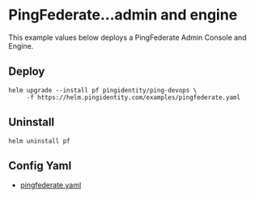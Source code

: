 # PingFederate...admin and engine

This example values below deploys a PingFederate Admin Console and Engine.

## Deploy

```shell
helm upgrade --install pf pingidentity/ping-devops \
     -f https://helm.pingidentity.com/examples/pingfederate.yaml
```

## Uninstall

```shell
helm uninstall pf
```

## Config Yaml

* [pingfederate.yaml](pingfederate.yaml)
